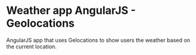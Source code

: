 # Weather app AngularJS - Geolocations

AngularJS app that uses Gelocations to show users the weather based on the current location.



